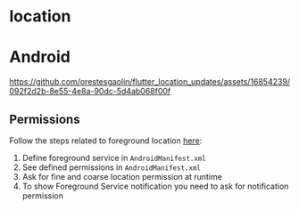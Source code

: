 # location

# Android

https://github.com/orestesgaolin/flutter_location_updates/assets/16854239/092f2d2b-8e55-4e8a-90dc-5d4ab068f00f

## Permissions

Follow the steps related to foreground location [here](https://developer.android.com/develop/sensors-and-location/location/permissions):

1. Define foreground service in `AndroidManifest.xml`
2. See defined permissions in `AndroidManifest.xml`
3. Ask for fine and coarse location permission at runtime
4. To show Foreground Service notification you need to ask for notification permission
